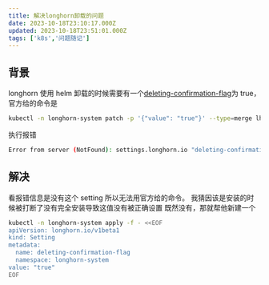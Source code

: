 ```yaml
---
title: 解决longhorn卸载的问题
date: 2023-10-18T23:10:17.000Z
updated: 2023-10-18T23:51:01.000Z
tags: ['k8s','问题随记']
---
```

  
## 背景

longhorn 使用 helm 卸载的时候需要有一个[deleting-confirmation-flag](https://longhorn.io/docs/1.5.1/references/settings/#deleting-confirmation-flag)为 true，官方给的命令是

```bash
kubectl -n longhorn-system patch -p '{"value": "true"}' --type=merge lhs deleting-confirmation-flag
```

执行报错

```bash
Error from server (NotFound): settings.longhorn.io "deleting-confirmation-flag" not found
```

## 解决

看报错信息是没有这个 setting 所以无法用官方给的命令。
我猜因该是安装的时候被打断了没有完全安装导致这值没有被正确设置
既然没有，那就帮他新建一个

```bash
kubectl -n longhorn-system apply -f - <<EOF
apiVersion: longhorn.io/v1beta1
kind: Setting
metadata:
  name: deleting-confirmation-flag
  namespace: longhorn-system
value: "true"
EOF

```